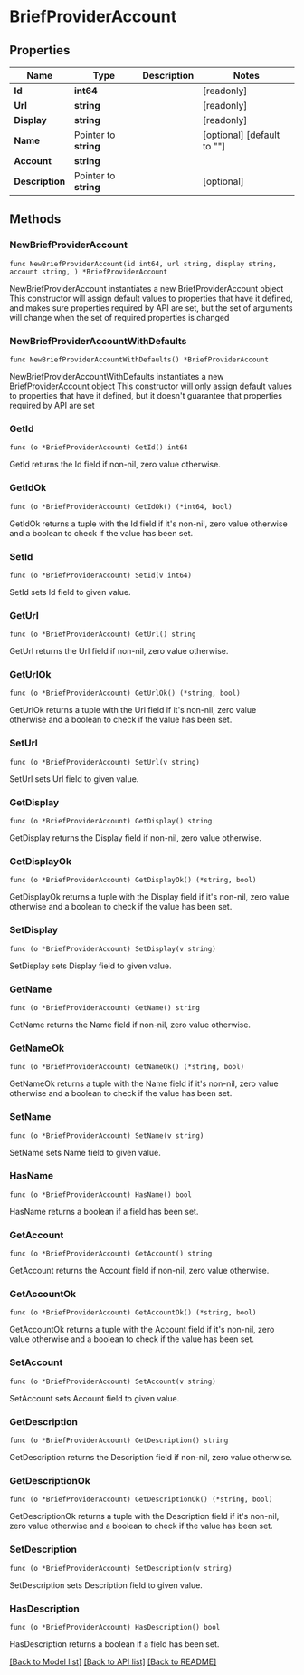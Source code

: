 # BriefProviderAccount

## Properties

Name | Type | Description | Notes
------------ | ------------- | ------------- | -------------
**Id** | **int64** |  | [readonly] 
**Url** | **string** |  | [readonly] 
**Display** | **string** |  | [readonly] 
**Name** | Pointer to **string** |  | [optional] [default to ""]
**Account** | **string** |  | 
**Description** | Pointer to **string** |  | [optional] 

## Methods

### NewBriefProviderAccount

`func NewBriefProviderAccount(id int64, url string, display string, account string, ) *BriefProviderAccount`

NewBriefProviderAccount instantiates a new BriefProviderAccount object
This constructor will assign default values to properties that have it defined,
and makes sure properties required by API are set, but the set of arguments
will change when the set of required properties is changed

### NewBriefProviderAccountWithDefaults

`func NewBriefProviderAccountWithDefaults() *BriefProviderAccount`

NewBriefProviderAccountWithDefaults instantiates a new BriefProviderAccount object
This constructor will only assign default values to properties that have it defined,
but it doesn't guarantee that properties required by API are set

### GetId

`func (o *BriefProviderAccount) GetId() int64`

GetId returns the Id field if non-nil, zero value otherwise.

### GetIdOk

`func (o *BriefProviderAccount) GetIdOk() (*int64, bool)`

GetIdOk returns a tuple with the Id field if it's non-nil, zero value otherwise
and a boolean to check if the value has been set.

### SetId

`func (o *BriefProviderAccount) SetId(v int64)`

SetId sets Id field to given value.


### GetUrl

`func (o *BriefProviderAccount) GetUrl() string`

GetUrl returns the Url field if non-nil, zero value otherwise.

### GetUrlOk

`func (o *BriefProviderAccount) GetUrlOk() (*string, bool)`

GetUrlOk returns a tuple with the Url field if it's non-nil, zero value otherwise
and a boolean to check if the value has been set.

### SetUrl

`func (o *BriefProviderAccount) SetUrl(v string)`

SetUrl sets Url field to given value.


### GetDisplay

`func (o *BriefProviderAccount) GetDisplay() string`

GetDisplay returns the Display field if non-nil, zero value otherwise.

### GetDisplayOk

`func (o *BriefProviderAccount) GetDisplayOk() (*string, bool)`

GetDisplayOk returns a tuple with the Display field if it's non-nil, zero value otherwise
and a boolean to check if the value has been set.

### SetDisplay

`func (o *BriefProviderAccount) SetDisplay(v string)`

SetDisplay sets Display field to given value.


### GetName

`func (o *BriefProviderAccount) GetName() string`

GetName returns the Name field if non-nil, zero value otherwise.

### GetNameOk

`func (o *BriefProviderAccount) GetNameOk() (*string, bool)`

GetNameOk returns a tuple with the Name field if it's non-nil, zero value otherwise
and a boolean to check if the value has been set.

### SetName

`func (o *BriefProviderAccount) SetName(v string)`

SetName sets Name field to given value.

### HasName

`func (o *BriefProviderAccount) HasName() bool`

HasName returns a boolean if a field has been set.

### GetAccount

`func (o *BriefProviderAccount) GetAccount() string`

GetAccount returns the Account field if non-nil, zero value otherwise.

### GetAccountOk

`func (o *BriefProviderAccount) GetAccountOk() (*string, bool)`

GetAccountOk returns a tuple with the Account field if it's non-nil, zero value otherwise
and a boolean to check if the value has been set.

### SetAccount

`func (o *BriefProviderAccount) SetAccount(v string)`

SetAccount sets Account field to given value.


### GetDescription

`func (o *BriefProviderAccount) GetDescription() string`

GetDescription returns the Description field if non-nil, zero value otherwise.

### GetDescriptionOk

`func (o *BriefProviderAccount) GetDescriptionOk() (*string, bool)`

GetDescriptionOk returns a tuple with the Description field if it's non-nil, zero value otherwise
and a boolean to check if the value has been set.

### SetDescription

`func (o *BriefProviderAccount) SetDescription(v string)`

SetDescription sets Description field to given value.

### HasDescription

`func (o *BriefProviderAccount) HasDescription() bool`

HasDescription returns a boolean if a field has been set.


[[Back to Model list]](../README.md#documentation-for-models) [[Back to API list]](../README.md#documentation-for-api-endpoints) [[Back to README]](../README.md)


